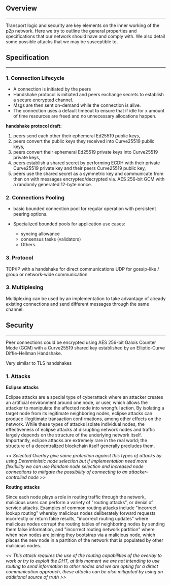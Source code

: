 ## Overview
----

Transport logic and security are key elements on the inner working of the p2p network. Here we try to outline the general properties and specifications that our network should have and comply with. We also detail some possible attacks that we may be susceptible to. 


## Specification
----

### 1. Connection Lifecycle

* A connection is initiated by the peers
* Handshake protocol is initiated and peers exchange secrets to establish a secure encrypted channel.
* Msgs are then sent on-demand while the connection is alive.
* The connection uses a default timeout to ensure that if idle for x amount of time resources are freed and no unnecessary allocations happen.

**handshake protocol draft:**

1. peers send each other their ephemeral Ed25519 public keys,
2. peers convert the public keys they received into Curve25519 public keys,
3. peers convert their ephemeral Ed25519 private keys into Curve25519 private keys,
4. peers establish a shared secret by performing ECDH with their private Curve25519 private key and their peers Curve25519 public key,
5. peers use the shared secret as a symmetric key and communicate from then on with messages encrypted/decrypted via. AES 256-bit GCM with a randomly generated 12-byte nonce.


### 2. Connections Pooling

* basic bounded connection pool for regular operation with persistent peering options.

* Specialized bounded pools for application use cases:
   * syncing allowance
   * consensus tasks (validators)
   * Others.

### 3. Protocol

TCP/IP with a handshake for direct communications
UDP for gossip-like / group or network-wide communication

### 3. Multiplexing
Multiplexing can be used by an implementation to take advantage of already existing connections and send different messages through the same channel. 

## Security
----
Peer connections could be encrypted using AES 256-bit Galois Counter Mode (GCM) with a Curve25519 shared key established by an Elliptic-Curve Diffie-Hellman Handshake.

Very similar to TLS handshakes

### 1. Attacks

**Eclipse attacks**

Eclipse attacks are a special type of cyberattack where an attacker creates an artificial environment around one node, or user, which allows the attacker to manipulate the affected node into wrongful action. By isolating a target node from its legitimate neighboring nodes, eclipse attacks can produce illegitimate transaction confirmations, among other effects on the network. While these types of attacks isolate individual nodes, the effectiveness of eclipse attacks at disrupting network nodes and traffic largely depends on the structure of the underlying network itself. Importantly, eclipse attacks are extremely rare in the real world; the structure of a decentralized blockchain itself generally precludes them.

_<< Selected Overlay give some protection against this types of attacks by using Deterministic node selection but if implementation need more flexibility we can use Random node selection and increased node connections to mitigate the possibility of connecting to an attacker-controlled node >>_

**Routing attacks**

Since each node plays a role in routing traffic through the network, malicious users can perform a variety of "routing attacks", or denial of service attacks. Examples of common routing attacks include "incorrect lookup routing" whereby malicious nodes deliberately forward requests incorrectly or return false results, "incorrect routing updates" where malicious nodes corrupt the routing tables of neighboring nodes by sending them false information, and "incorrect routing network partition" where when new nodes are joining they bootstrap via a malicious node, which places the new node in a partition of the network that is populated by other malicious nodes.

_<< This attack requires the use of the routing capabilities of the overlay to work or try to exploit the DHT, at this moment we are not intending to use routing to send information to other nodes and we are opting for a direct communication approach, these attacks can be also mitigated by using an additional source of truth >>_